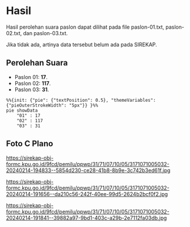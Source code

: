 # Hasil

Hasil perolehan suara paslon dapat dilihat pada file paslon-01.txt, paslon-02.txt, dan paslon-03.txt.

Jika tidak ada, artinya data tersebut belum ada pada SIREKAP.

## Perolehan Suara

 * Paslon 01: **17**.
 * Paslon 02: **117**.
 * Paslon 03: **31**.

```mermaid
%%{init: {"pie": {"textPosition": 0.5}, "themeVariables": {"pieOuterStrokeWidth": "5px"}} }%%
pie showData
    "01" : 17
    "02" : 117
    "03" : 31
```
## Foto C Plano

https://sirekap-obj-formc.kpu.go.id/9fcd/pemilu/ppwp/31/71/07/10/05/3171071005032-20240214-194833--5854d230-ce28-41b8-8b9e-3c742b3ed61f.jpg

https://sirekap-obj-formc.kpu.go.id/9fcd/pemilu/ppwp/31/71/07/10/05/3171071005032-20240214-191656--da210c56-242f-40ee-99d5-2624b2bcf0f2.jpg

https://sirekap-obj-formc.kpu.go.id/9fcd/pemilu/ppwp/31/71/07/10/05/3171071005032-20240214-191841--39882a97-9bd1-403c-a29b-2e7112fa03db.jpg
